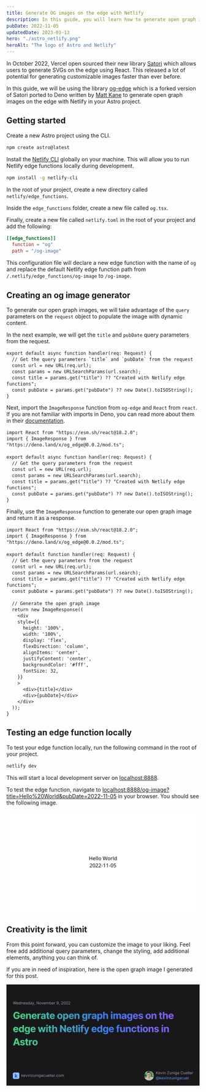 ```yaml
---
title: Generate OG images on the edge with Netlify
description: In this guide, you will learn how to generate open graph images on the edge using Netlify edge functions, deno, and Astro
pubDate: 2022-11-05
updatedDate: 2023-03-13
hero: "./astro_netlify.png"
heroAlt: "The logo of Astro and Netlify"
---
```


In October 2022, Vercel open sourced their new library [Satori](https://github.com/vercel/satori) which allows users to generate SVGs on the edge using React. This released a lot of potential for generating customizable images faster than ever before.

In this guide, we will be using the library [og-edge](https://github.com/ascorbic/og-edge) which is a forked version of Satori ported to Deno written by [Matt Kane](https://twitter.com/ascorbic) to generate open graph images on the edge with Netlify in your Astro project.

## Getting started

Create a new Astro project using the CLI.
  
```bash
npm create astro@latest
```

Install the [Netlify CLI](https://docs.netlify.com/cli/get-started/#installation) globally on your machine. This will allow you to run Netlify edge functions locally during development.

```bash
npm install -g netlify-cli
```

In the root of your project, create a new directory called `netlify/edge_functions`.

Inside the `edge_functions` folder, create a new file called `og.tsx`. 

Finally, create a new file called `netlify.toml` in the root of your project and add the following:

```toml title="netlify.toml"
[[edge_functions]]
  function = "og"
  path = "/og-image"
```

This configuration file will declare a new edge function with the name of `og` and replace the default Netlify edge function path from `/.netlify/edge_functions/og-image` to `/og-image`. 

## Creating an og image generator

To generate our open graph images, we will take advantage of the `query` parameters on the `request` object to populate the image with dynamic content.

In the next example, we will get the `title` and `pubDate` query parameters from the request.

```tsx title="netlify/edge_functions/og.tsx"
export default async function handler(req: Request) {
  // Get the query parameters `title` and `pubDate` from the request
  const url = new URL(req.url);
  const params = new URLSearchParams(url.search);
  const title = params.get("title") ?? "Created with Netlify edge functions";
  const pubDate = params.get("pubDate") ?? new Date().toISOString();
}
```

Next, import the `ImageResponse` function from `og-edge` and `React` from `react`. If you are not familiar with imports in Deno, you can read more about them in their [documentation](https://deno.land/manual@v1.27.2/basics/modules#remote-import).

```tsx title="netlify/edge_functions/og.tsx" {1,2}
import React from "https://esm.sh/react@18.2.0";
import { ImageResponse } from "https://deno.land/x/og_edge@0.0.2/mod.ts";

export default async function handler(req: Request) {
  // Get the query parameters from the request
  const url = new URL(req.url);
  const params = new URLSearchParams(url.search);
  const title = params.get("title") ?? "Created with Netlify edge functions";
  const pubDate = params.get("pubDate") ?? new Date().toISOString();
}
```

Finally, use the `ImageResponse` function to generate our open graph image and return it as a response.

```tsx title="netlify/edge_functions/og.tsx" {12-28}
import React from "https://esm.sh/react@18.2.0";
import { ImageResponse } from "https://deno.land/x/og_edge@0.0.2/mod.ts";

export default function handler(req: Request) {
  // Get the query parameters from the request
  const url = new URL(req.url);
  const params = new URLSearchParams(url.search);
  const title = params.get("title") ?? "Created with Netlify edge functions";
  const pubDate = params.get("pubDate") ?? new Date().toISOString();

  // Generate the open graph image
  return new ImageResponse((
    <div
    style={{
      height: '100%',
      width: '100%',
      display: 'flex',
      flexDirection: 'column',
      alignItems: 'center',
      justifyContent: 'center',
      backgroundColor: '#fff',
      fontSize: 32,
    }}
    >
      <div>{title}</div>
      <div>{pubDate}</div>
    </div>
  ));
}
```

## Testing an edge function locally

To test your edge function locally, run the following command in the root of your project.

```bash
netlify dev
```

This will start a local development server on [localhost:8888](http://localhost:8888).

To test the edge function, navigate to [localhost:8888/og-image?title=Hello%20World&pubDate=2022-11-05](http://localhost:8888/og-image?title=Hello%20World&pubDate=2022-11-05) in your browser. You should see the following image.

![Blank example of an og image](../../assets/blank-og.png)

## Creativity is the limit

From this point forward, you can customize the image to your liking. Feel free add additional query parameters, change the styling, add additional elements, anything you can think of.

If you are in need of inspiration, here is the open graph image I generated for this post.

![OG image for this blog post](../../assets/example-og.png)